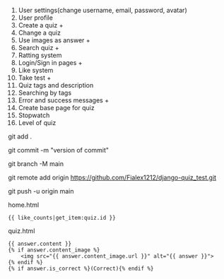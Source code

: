 1. User settings(change username, email, password, avatar)
2. User profile 
3. Create a quiz +
4. Change a quiz
5. Use images as answer +
6. Search quiz +
7. Ratting system
8. Login/Sign in pages +
9. Like system
10. Take test +
11. Quiz tags and description 
12. Searching by tags
13. Error and success messages +
14. Create base page for quiz
15. Stopwatch
16. Level of quiz


git add .

git commit -m "version of commit"

git branch -M main

git remote add origin https://github.com/Fialex1212/django-quiz_test.git

git push -u origin main

home.html

    {{ like_counts|get_item:quiz.id }}

quiz.html

    {{ answer.content }}
    {% if answer.content_image %}
        <img src="{{ answer.content_image.url }}" alt="{{ answer }}">
    {% endif %}
    {% if answer.is_correct %}(Correct){% endif %}

